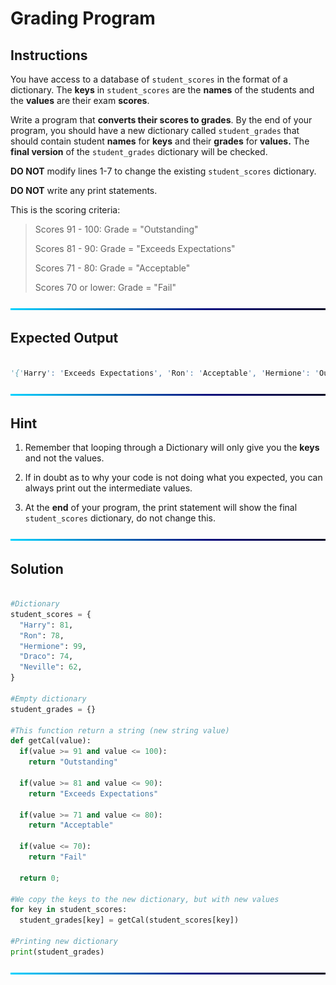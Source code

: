 # Grading Program

## Instructions

You have access to a database of `student_scores` in the format of a dictionary. The **keys** in `student_scores` are the **names** of the students and the **values** are their exam **scores**.

Write a program that **converts their scores to grades**. By the end of your program, you should have a new dictionary called `student_grades` that should contain student **names** for **keys** and their **grades** for **values.** The **final version** of the `student_grades` dictionary will be checked.

**DO NOT** modify lines 1-7 to change the existing `student_scores` dictionary.

**DO NOT** write any print statements.

This is the scoring criteria:

> Scores 91 - 100: Grade = "Outstanding"
>
> Scores 81 - 90: Grade = "Exceeds Expectations"
>
> Scores 71 - 80: Grade = "Acceptable"
>
> Scores 70 or lower: Grade = "Fail"

![Line](https://github.com/fismael21/fismael21/blob/main/img/Line.png)

## Expected Output

```python

'{'Harry': 'Exceeds Expectations', 'Ron': 'Acceptable', 'Hermione': 'Outstanding', 'Draco': 'Acceptable', 'Neville': 'Fail'}'

```

![Line](https://github.com/fismael21/fismael21/blob/main/img/Line.png)

## Hint

1. Remember that looping through a Dictionary will only give you the **keys** and not the values.

2. If in doubt as to why your code is not doing what you expected, you can always print out the intermediate values.

3. At the **end** of your program, the print statement will show the final `student_scores` dictionary, do not change this.

![Line](https://github.com/fismael21/fismael21/blob/main/img/Line.png)

## Solution

```python

#Dictionary
student_scores = {
  "Harry": 81,
  "Ron": 78,
  "Hermione": 99,
  "Draco": 74,
  "Neville": 62,
}

#Empty dictionary
student_grades = {}

#This function return a string (new string value)
def getCal(value):
  if(value >= 91 and value <= 100):
    return "Outstanding"

  if(value >= 81 and value <= 90):
    return "Exceeds Expectations"

  if(value >= 71 and value <= 80):
    return "Acceptable"

  if(value <= 70):
    return "Fail"

  return 0;

#We copy the keys to the new dictionary, but with new values
for key in student_scores:
  student_grades[key] = getCal(student_scores[key])

#Printing new dictionary
print(student_grades)

```

![Line](https://github.com/fismael21/fismael21/blob/main/img/Line.png)

